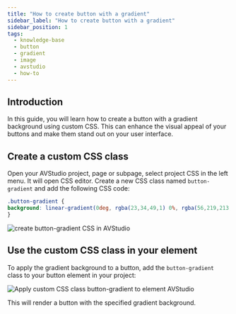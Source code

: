 ```yaml
---
title: "How to create button with a gradient"
sidebar_label: "How to create button with a gradient"
sidebar_position: 1
tags:
  - knowledge-base
  - button
  - gradient
  - image
  - avstudio
  - how-to
---
```


## Introduction

In this guide, you will learn how to create a button with a gradient background using custom CSS. This can enhance the visual appeal of your buttons and make them stand out on your user interface.

## Create a custom CSS class

Open your AVStudio project, page or subpage, select project CSS in the left menu. It will open CSS editor. Create a new CSS class named `button-gradient` and add the following CSS code:

```css
.button-gradient {
background: linear-gradient(0deg, rgba(23,34,49,1) 0%, rgba(56,219,213,1) 100%);
}
```

![create button-gradient CSS in AVStudio](./img/button-gradient-step1.jpg)


## Use the custom CSS class in your element

To apply the gradient background to a button, add the `button-gradient` class to your button element in your project:

![Apply custom CSS class button-gradient to element AVStudio](./img/button-gradient-step2.jpg)


This will render a button with the specified gradient background.

